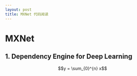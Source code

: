 ```yaml
---
layout: post
title: MXNet 代码阅读
---
```


# MXNet

## 1. Dependency Engine for Deep Learning

$$y = \sum_{0}^{n} x$$

